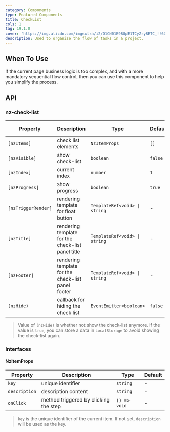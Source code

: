 ```yaml
---
category: Components
type: Featured Components
title: CheckList
cols: 1
tag: 19.1.0
cover: 'https://img.alicdn.com/imgextra/i2/O1CN01E9BUpE1TCyZry8ETC_!!6000000002347-2-tps-386-453.png'
description: Used to organize the flow of tasks in a project.
---
```


## When To Use

If the current page business logic is too complex, and with a more mandatory sequential flow control, then you can use this component to help you simplify the process.

## API

### nz-check-list

| Property            | Description                                        | Type                          | Default | Global Config |
| ------------------- | -------------------------------------------------- | ----------------------------- | ------- | ------------- |
| `[nzItems]`         | check list elements                                | `NzItemProps`                 | `[]`    | -             |
| `[nzVisible]`       | show check-list                                    | `boolean`                     | `false` | -             |
| `[nzIndex]`         | current index                                      | `number`                      | `1`     | -             |
| `[nzProgress]`      | show progress                                      | `boolean`                     | `true`  | -             |
| `[nzTriggerRender]` | rendering template for float button                | `TemplateRef<void> \| string` | -       | -             |
| `[nzTitle]`         | rendering template for the check-list panel title  | `TemplateRef<void> \| string` | -       | -             |
| `[nzFooter]`        | rendering template for the check-list panel footer | `TemplateRef<void> \| string` | -       | -             |
| `(nzHide)`          | callback for hiding the check list                 | `EventEmitter<boolean>`       | `false` | -             |

> Value of `(nzHide)` is whether not show the check-list anymore.
> If the value is `true`, you can store a data in `LocalStorage` to avoid showing the check-list again.

### Interfaces

#### NzItemProps

| Property      | Description                           | Type         | Default |
| ------------- | ------------------------------------- | ------------ | ------- |
| `key`         | unique identifier                     | `string`     | -       |
| `description` | description content                   | `string`     | -       |
| `onClick`     | method triggered by clicking the step | `() => void` | -       |

> `key` is the unique identifier of the current item. If not set, `description` will be used as the key.
